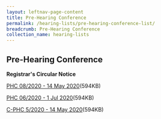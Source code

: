 ```yaml
---
layout: leftnav-page-content
title: Pre-Hearing Conference
permalink: /hearing-lists/pre-hearing-conference-list/
breadcrumb: Pre-Hearing Conference
collection_name: hearing-lists
---
```


Pre-Hearing Conference
---

**Registrar's Circular Notice**

[PHC 08/2020 - 14 May 2020](/files/Phc082020-14May2020.pdf)(594KB)

[PHC 06/2020 - 1 Jul 2020](/files/Phc062020-1July2020.pdf)(594KB)

[C-PHC 5/2020 - 14 May 2020](/files/C-Phc052020-14May2020.pdf)(594KB)


